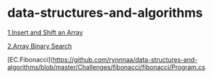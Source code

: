 # data-structures-and-algorithms

[1.Insert and Shift an Array](https://github.com/rynnnaa/data-structures-and-algorithms/blob/master/Challenges/shiftArray/shiftArray/Program.cs) 

[2.Array Binary Search](https://github.com/rynnnaa/data-structures-and-algorithms/blob/master/Challenges/array_binary_search/array_binary_search/Program.cs)

[EC.Fibonacci](https://github.com/rynnnaa/data-structures-and-algorithms/blob/master/Challenges/fibonacci/fibonacci/Program.cs
